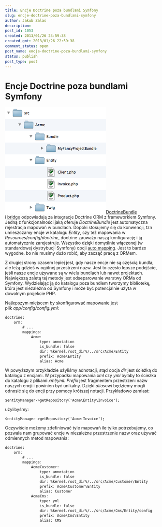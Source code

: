 ```yaml
---
title: Encje Doctrine poza bundlami Symfony
slug: encje-doctrine-poza-bundlami-symfony
author: Jakub Zalas
description: 
post_id: 1053
created: 2013/01/26 23:59:38
created_gmt: 2013/01/26 22:59:38
comment_status: open
post_name: encje-doctrine-poza-bundlami-symfony
status: publish
post_type: post
---
```


<!--DoctrineBundle i bridge odpowiadają za integracje Doctrine ORM z frameworkiem Symfony. Jedną z funkcjonalności jaką oferuje DoctrineBundle jest automatyczna rejestracja mapowań w bundlach.-->

# Encje Doctrine poza bundlami Symfony

![](/uploads/wp/2013/01/entities.png)[DoctrineBundle](https://github.com/doctrine/DoctrineBundle) i [bridge](https://github.com/symfony/symfony/tree/master/src/Symfony/Bridge/Doctrine) odpowiadają za integracje Doctrine ORM z frameworkiem Symfony. Jedną z funkcjonalności jaką oferuje _DoctrineBundle_ jest automatyczna rejestracja mapowań w bundlach. Dopóki stosujemy się do konwencji, tzn umieszczamy encje w katalogu _Entity_, czy też mapowania w _Resources/config/doctrine_, doctrine zauważy naszą konfigurację i ją automatycznie zarejestruje. Wszystko dzięki domyślnie włączonej (w standardowej dystrybucji Symfony) opcji [auto mapping](http://symfony.com/doc/current/reference/configuration/doctrine.html#configuration-overview). Jest to bardzo wygodne, bo nie musimy dużo robić, aby zacząć pracę z ORMem. 

Z drugiej strony czasem lepiej jest, gdy nasze encje nie są częścią bundla, ale leżą gdzieś w ogólnej przestrzeni nazw. Jest to często lepsze podejście, jeśli nasze encje używane są w wielu bundlach lub nawet projektach. Największą zaletą tej metody jest odseparowanie warstwy ORMa od Symfony. Wydzielając ją do katalogu poza bundlem tworzymy bibliotekę, która jest niezależna od Symfony i może być potencjalnie użyta w dowolnym projekcie PHP.

Najlepszym miejscem by [skonfigurować mapowanie](http://symfony.com/doc/current/reference/configuration/doctrine.html#mapping-configuration) jest plik _app/config/config.yml_: 
    
    
    doctrine:
        orm:
            # ...
            mappings:
                Acme:
                    type: annotation
                    is_bundle: false
                    dir: %kernel.root_dir%/../src/Acme/Entity
                    prefix: Acme\Entity
                    alias: Acme

W powyższym przykładzie użyliśmy adnotacji, stąd opcja _dir_ jest ścieżką do katalogu z encjami. W przypadku mapowania _xml_ czy _yml_ byłaby to ścieżka do katalogu z plikami _xml/yml_. _Prefix_ jest fragmentem przestrzeni nazw naszych encji i powinien być unikalny. Dzięki _aliasowi_ będziemy mogli odnosić się do encji przy pomocy krótszej notacji. Przykładowo zamiast: 
    
    
    $entityManager->getRepository('Acme\Entity\Invoice');

użylibyśmy: 
    
    
    $entityManager->getRepository('Acme:Invoice');

Oczywiście możemy zdefiniować tyle mapowań ile tylko potrzebujemy, co pozwala nam grupować encje w niezależne przestrzenie nazw oraz używać odmiennych metod mapowania: 
    
    
    doctrine:
        orm:
            # ...
            mappings:
                AcmeCustomer:
                    type: annotation
                    is_bundle: false
                    dir: %kernel.root_dir%/../src/Acme/Customer/Entity
                    prefix: Acme\Customer\Entity
                    alias: Customer
                AcmeCms:
                    type: yml
                    is_bundle: false
                    dir: %kernel.root_dir%/../src/Acme/Cms/Entity/config
                    prefix: Acme\Cms\Entity
                    alias: CMS
